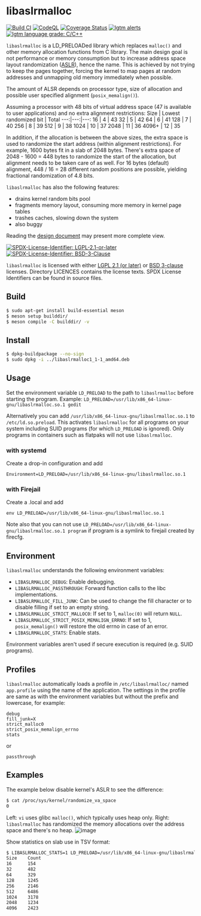 # libaslrmalloc
[![Build CI](https://github.com/topimiettinen/libaslrmalloc/workflows/GitHub%20CI/badge.svg)](https://github.com/topimiettinen/libaslrmalloc/actions?query=workflow%3A%22GitHub+CI%22)
[![CodeQL](https://github.com/topimiettinen/libaslrmalloc/workflows/CodeQL/badge.svg)](https://github.com/topimiettinen/libaslrmalloc/actions?query=workflow%3ACodeQL)
[![Coverage Status](https://coveralls.io/repos/github/topimiettinen/libaslrmalloc/badge.svg?branch=master)](https://coveralls.io/github/topimiettinen/libaslrmalloc?branch=master)
[![lgtm alerts](https://img.shields.io/lgtm/alerts/g/topimiettinen/libaslrmalloc.svg?logo=lgtm&logoWidth=18)](https://lgtm.com/projects/g/topimiettinen/libaslrmalloc/alerts/)
[![lgtm language grade: C/C++](https://img.shields.io/lgtm/grade/cpp/g/topimiettinen/libaslrmalloc.svg?logo=lgtm&logoWidth=18)](https://lgtm.com/projects/g/topimiettinen/libaslrmalloc/context:cpp)

`libaslrmalloc` is a LD_PRELOADed library which replaces `malloc()` and other memory allocation functions from C library.
The main design goal is not performance or memory consumption but to increase address space
layout randomization ([ASLR](https://en.wikipedia.org/wiki/Address_space_layout_randomization)), hence the name.
This is achieved by not trying to keep the pages together, forcing the kernel to map
pages at random addresses and unmapping old memory immediately when possible.

The amount of ALSR depends on processor type, size of allocation and possible user specified alignment (`posix_memalign()`).

Assuming a processor with 48 bits of virtual address space (47 is available to user applications) and no extra alignment restrictions:
Size | Lowest randomized bit | Total
---:|---:|---:
16 | 4 | 43
32 | 5 | 42
64 | 6 | 41
128 | 7 | 40
256 | 8 | 39
512 | 9 | 38
1024 | 10 | 37
2048 | 11 | 36
4096+ | 12 | 35

In addition, if the allocation is between the above sizes, the extra space is used to randomize the start address (within alignment restrictions).
For example, 1600 bytes fit in a slab of 2048 bytes. There's extra space of 2048 - 1600 = 448 bytes to randomize the start of the
allocation, but alignment needs to be taken care of as well.
For 16 bytes (default) alignment, 448 / 16 = 28 different random positions are possible, yielding fractional randomization of 4.8 bits.

`libaslrmalloc` has also the following features:
* drains kernel random bits pool
* fragments memory layout, consuming more memory in kernel page tables
* trashes caches, slowing down the system
* also buggy

Reading the [design document](/DESIGN.md) may present more complete view.

[![SPDX-License-Identifier: LGPL-2.1-or-later](https://img.shields.io/static/v1?label=SPDX-License-Identifier&message=LGPL-2.1-or-later&color=blue&logo=open-source-initiative&logoColor=white&logoWidth=10&style=flat-square)](LICENSES/LGPL-2.1-or-later)
[![SPDX-License-Identifier: BSD-3-Clause](https://img.shields.io/static/v1?label=SPDX-License-Identifier&message=BSD-3-Clause&color=blue&logo=open-source-initiative&logoColor=white&logoWidth=10&style=flat-square)](LICENSES/BSD-3-Clause)

`libaslrmalloc` is licensed with either [LGPL 2.1 (or later)](LICENSES/LGPL-2.1-or-later) or [BSD 3-clause](LICENSES/BSD-3-Clause) licenses.
Directory LICENCES contains the license texts.
SPDX License Identifiers can be found in source files.

## Build

```bash
$ sudo apt-get install build-essential meson
$ meson setup builddir/
$ meson compile -C builddir/ -v
```

## Install

```bash
$ dpkg-buildpackage --no-sign
$ sudo dpkg -i ../libaslrmalloc1_1-1_amd64.deb
```

## Usage

Set the environment variable `LD_PRELOAD` to the path to `libaslrmalloc` before starting the program.
Example: `LD_PRELOAD=/usr/lib/x86_64-linux-gnu/libaslrmalloc.so.1 gedit`

Alternatively you can add `/usr/lib/x86_64-linux-gnu/libaslrmalloc.so.1` to `/etc/ld.so.preload`.
This activates `libaslrmalloc` for all programs on your system including SUID programs (for which `LD_PRELOAD` is ignored).
Only programs in containers such as flatpaks will not use `libaslrmalloc`.

### with systemd

Create a drop-in configuration and add

```
Environment=LD_PRELOAD=/usr/lib/x86_64-linux-gnu/libaslrmalloc.so.1
```

### with Firejail

Create a .local and add

```
env LD_PRELOAD=/usr/lib/x86_64-linux-gnu/libaslrmalloc.so.1
```

Note also that you can not use `LD_PRELOAD=/usr/lib/x86_64-linux-gnu/libaslrmalloc.so.1 program`
if program is a symlink to firejail created by firecfg.

## Environment

`libaslrmalloc` understands the following environment variables:

- `LIBASLRMALLOC_DEBUG`: Enable debugging.
- `LIBASLRMALLOC_PASSTHROUGH`: Forward function calls to the libc implementations.
- `LIBASLRMALLOC_FILL_JUNK`: Can be used to change the fill character or to disable filling if set to an empty string.
- `LIBASLRMALLOC_STRICT_MALLOC0`: If set to 1, `malloc(0)` will return `NULL`.
- `LIBASLRMALLOC_STRICT_POSIX_MEMALIGN_ERRNO`: If set to 1, `posix_memalign()` will restore the old errno in case of an error.
- `LIBASLRMALLOC_STATS`: Enable stats.

Environment variables aren't used if secure execution is required (e.g. SUID programs).

## Profiles
`libaslrmalloc` automatically loads a profile in `/etc/libaslrmalloc/` named `app.profile` using the name of the application. 
The settings in the profile are same as with the environment variables but without the prefix and lowercase, for example:

```
debug
fill_junk=X
strict_malloc0
strict_posix_memalign_errno
stats
```

or

```
passthrough
```

## Examples

The example below disable kernel's ASLR to see the difference:
```bash
$ cat /proc/sys/kernel/randomize_va_space
0
```
Left: `vi` uses glibc `malloc()`, which typically uses heap only.
Right: `libaslrmalloc` has randomized the memory allocations over the address space and there's no heap. 
![image](https://user-images.githubusercontent.com/18518033/136421943-0bc63685-17b4-42af-8ae1-73618bbafd2a.png)

Show statistics on slab use in TSV format:
```bash
$ LIBASLRMALLOC_STATS=1 LD_PRELOAD=/usr/lib/x86_64-linux-gnu/libaslrmalloc.so.1 gnome-system-monitor
Size    Count
16      154
32      482
64      329
128     1245
256     2146
512     6486
1024    3178
2048    1234
4096    2423
```

